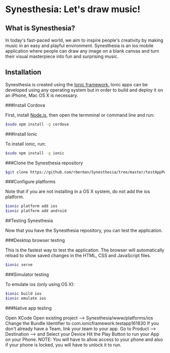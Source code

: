 
# Synesthesia: Let's draw music!

## What is Synesthesia?

In today's fast-paced world, we aim to inspire people's creativity by making music in an easy and playful environment. Synesthesia is an ios mobile application where people can draw any image on a blank canvas and turn their visual masterpiece into fun and surprising music. 

## Installation 

Synesthesia is created using the [Ionic framework.](http://ionicframework.com/) Ionic apps can be developed using any operating system but in order to build and deploy it on an iPhone, Mac OS X is necessary.  

###Install Cordova

First, install [Node.js](https://nodejs.org/en/), then open the termminal or command line and run:

```bash
$sudo npm install -g cordova
```

###Install Ionic

To install ionic, run:

```bash
$sudo npm install -g ionic
```

###Clone the Synesthesia repository 

```bash
$git clone https://github.com/rberman/Synesthesia/tree/master/testAppPersonalTest synesthesia
```

###Configure platforms

Note that if you are not installing in a OS X system, do not add the ios platform. 

```bash
$ionic platform add ios
$ionic platform add android 
```

##Testing Synesthesia

Now that you have the Synesthesia repository, you can test the application. 

###Desktop browser testing

This is the fastest way to test the application. The browser will automatically reload to show saved changes in the HTML, CSS and JavaScript files. 

```bash
$ionic serve
```

###Simulator testing

To emulate ios (only using OS X):

```bash
$ionic build ios 
$ionic emulate ios 
```

###Native app testing 

Open XCode
Open existing project --> Synesthesia/www/platforms/ios
Change the Bundle Identifier to com.ionicframework.testapp161830
If you don't already have a Team, link your team to your app.
Go to Product --> Destination --> and Select your Device
Hit the Play Button to run your App on your Phone. NOTE: You will have to allow access to your phone and also if your phone is locked, you will have to unlock it to run. 
